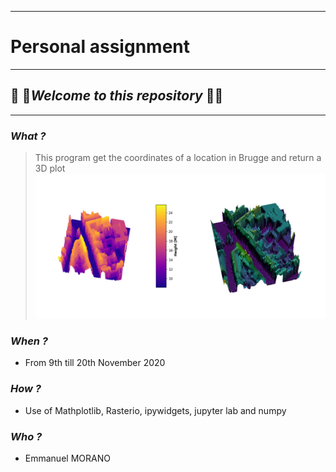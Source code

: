 ___
# Personal assignment
___
##  :rocket: :rocket:*Welcome to this repository*  :rocket::rocket:
___
### *What ?*
>This program get the coordinates of a location in Brugge and return a 3D plot
![Result](Figure5.png)




### *When ?*
* From 9th till 20th November 2020

### *How ?*
* Use of Mathplotlib, Rasterio, ipywidgets, jupyter lab and numpy

### *Who ?*
* Emmanuel MORANO

